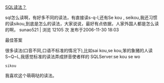 [SQL读法？](https://zhidao.baidu.com/question/16050372.html)

sql怎么读啊，有好多不同的读法，有直接读s-q-l,还有Se kou ,
seikou,我还习惯的读sikou,到底是怎么的读法，大家说说，最好有点依据，人家外国人都是怎么读的啊，
sunao521 | 浏览 12105 次
发布于2006-11-30 18:03

最佳答案

很多读法(口音不同,口语不标准的情况下),比如sai kou,se kou,笨的象猪的人读S~Q~L,我感觉标准的读法弄成拼音使者样的
SQLServer:se kou se wo


```
sikou
```

我喜欢这个萌萌哒的读法。
